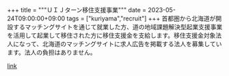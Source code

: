 +++
title = """ＵＩＪターン移住支援事業"""
date = 2023-05-24T09:00:00+09:00
tags = ["kuriyama","recruit"]
+++
首都圏から北海道が開設するマッチングサイトを通じて就業した方、道の地域課題解決型起業支援事業を活用して起業して移住された方に移住支援金を支給します。移住支援金対象法人になって、北海道のマッチングサイトに求人広告を掲載する法人を募集しています。法人の負担はありません。

[link](https://www.town.kuriyama.hokkaido.jp/soshiki/46/12257.html)
